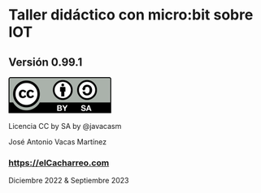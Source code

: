 # Taller didáctico con micro:bit sobre IOT

## Versión 0.99.1

![](./images/Licencia_CC_peque.png)

Licencia CC by SA  by @javacasm

José Antonio Vacas Martínez

### https://elCacharreo.com

Diciembre 2022 & Septiembre 2023


